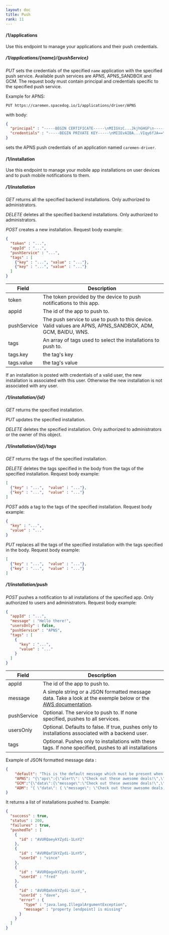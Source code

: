 ```yaml
---
layout: doc
title: Push
rank: 11
---
```


#### /1/applications

Use this endpoint to manage your applications and their push credentials.

##### /1/applications/{name}/{pushService}

*PUT* sets the credentials of the specified `name` application with the specified push service. Available push services are APNS, APNS_SANDBOX and GCM. The request body must contain principal and credentials specific to the specified push service.

Example for APNS:

```http
PUT https://caremen.spacedog.io/1/applications/driver/APNS
```

with body:

```json
{
  "principal" : "-----BEGIN CERTIFICATE-----\nMIIGVzC...JkjhGHGF\n-----END CERTIFICATE-----",
  "credentials" : "-----BEGIN PRIVATE KEY-----\nMIIEvAIBA...VIqy6fJA==\n-----END PRIVATE KEY-----"
}
```

sets the APNS push credentials of an application named `caremen-driver`.

#### /1/installation

Use this endpoint to manage your mobile app installations on user devices and to push mobile notifications to them.

##### /1/installation

*GET* returns all the specified backend installations. Only authorized to administrators.

*DELETE* deletes all the specified backend installations. Only authorized to administrators.

*POST* creates a new installation. Request body example:

```json
{
  "token" : "...",
  "appId" : "...",
  "pushService" : "...",
  "tags" : [
    {"key" : "...", "value" : "..."},
    {"key" : "...", "value" : "..."}
  ]
}
```

| Field       | Description                              |
| ----------- | ---------------------------------------- |
| token       | The token provided by the device to push notifications to this app. |
| appId       | The id of the app to push to.            |
| pushService | The push service to use to push to this device. Valid values are APNS, APNS_SANDBOX, ADM, GCM, BAIDU, WNS. |
| tags        | An array of tags used to select the installations to push to. |
| tags.key    | the tag's key                            |
| tags.value  | the tag's value                          |

If an installation is posted with credentials of a valid user, the new installation is associated with this user. Otherwise the new installation is not associated with any user.

##### /1/installation/{id}

*GET* returns the specified installation.

*PUT* updates the specified installation.

*DELETE* deletes the specified installation. Only authorized to administrators or the owner of this object.

##### /1/installation/{id}/tags

*GET* returns the tags of the specified installation.

*DELETE* deletes the tags specified in the body from the tags of the specified installation. Request body example:

```json
[
  {"key" : "...",  "value" : "..."},
  {"key" : "...",  "value" : "..."}
]
```

*POST* adds a tag to the tags of the specified installation. Request body example:

```json
{
  "key" : "...",
  "value" : "..."
}
```

*PUT* replaces all the tags of the specified installation with the tags specified in the body. Request body example:


```json
[
  {"key" : "...",  "value" : "..."},
  {"key" : "...",  "value" : "..."}
]
```

##### /1/installation/push

*POST* pushes a notification to all installations of the specified app. Only authorized to users and administrators. Request body example:

```json
{
  "appId" : "...",
  "message" : "Hello there!",
  "usersOnly" : false,
  "pushService" : "APNS",
  "tags" : [
    {
      "key" : "...",
      "value" : "..."
    }
  ]
}
```

| Field       | Description                              |
| ----------- | ---------------------------------------- |
| appId       | The id of the app to push to.            |
| message     | A simple string or a JSON formatted message data. Take a look at the exemple below or the [AWS documentation](http://docs.aws.amazon.com/sns/latest/dg/mobile-push-send-custommessage.html). |
| pushService | Optional. The service to push to. If none specified, pushes to all services. |
| usersOnly   | Optional. Defaults to false. If true, pushes only to installations associated with a backend user. |
| tags        | Optional. Pushes only to installations with these tags. If none specified, pushes to all installations |

Example of JSON formatted message data :

```json
{
	"default": "This is the default message which must be present when publishing a message to a topic. The default message will only be used if a message is not present for one of the notification platforms.",
	"APNS": "{\"aps\":{\"alert\": \"Check out these awesome deals!\",\"url\":\"www.amazon.com\"} }",
	"GCM":"{\"data\":{\"message\":\"Check out these awesome deals!\",\"url\":\"www.amazon.com\"}}",
	"ADM": "{ \"data\": { \"message\": \"Check out these awesome deals!\",\"url\":\"www.amazon.com\" }}" 
}
```

It returns a list of installations pushed to. Example:

```json
{
  "success" : true,
  "status" : 200,
  "failures" : true,
  "pushedTo" : [
    {
      "id" : "AVURQaeykYZydi-1LnY2"
    },
    {
      "id" : "AVURQaf1kYZydi-1LnY5",
      "userId" : "vince"
    },
    {
      "id" : "AVURQagxkYZydi-1LnY8",
      "userId" : "fred"
    },
    {
      "id" : "AVURQahnkYZydi-1LnY_",
      "userId" : "dave",
      "error" : {
        "type" : "java.lang.IllegalArgumentException",
        "message" : "property [endpoint] is missing"
      }
    }
  ]
}
```
